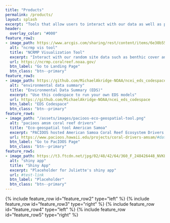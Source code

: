 ```yaml
---
title: "Products"
permalink: /products/
layout: splash
excerpt: "Tools that allow users to interact with our data as well as products developed by the Ecosystem Sciences Division (ESD)"
header:
  overlay_color: "#000"
feature_row2:
- image_path: https://www.arcgis.com/sharing/rest/content/items/6e30b55dce164313b768990c0e41d5c5/info/thumbnail/thumbnail1678814285066.png?w=400
  alt: "ncrmp vis tool"
  title: "NCRMP Visualization Tool"
  excerpt: "Interact with our random site data such as benthic cover and fish diversity and biomass"
  url: https://ncrmp.coralreef.noaa.gov/
  btn_label: "Go to Landing Page"
  btn_class: "btn--primary"
feature_row3:
- image_path: https://github.com/MichaelAkridge-NOAA/ncei_eds_codespace/raw/main/docs/02.png
  alt: "environmental data summary"
  title: "Environmental Data Summary (EDS)"
  excerpt: "Use this codespace to run your own EDS models"
  url: https://github.com/MichaelAkridge-NOAA/ncei_eds_codespace
  btn_label: "EDS Codespace"
  btn_class: "btn--primary"
feature_row4:
- image_path: "/assets/images/pacioos-eco-geospatial-tool.png"
  alt: "pacioos amsm coral reef drivers"
  title: "Eco-geospatial tool American Samoa"
  excerpt: "PACIOOS hosted American Samoa Coral Reef Ecosystem Drivers tool from data gathered by the Ecosystem Sciences Division (ESD)"
  url: https://www.pacioos.hawaii.edu/projects/coral-drivers-amsam/#data
  btn_label: "Go to PacIOOS Page"
  btn_class: "btn--primary"
feature_row5:
- image_path: https://t3.ftcdn.net/jpg/02/48/42/64/360_F_248426448_NVKLywWqArG2ADUxDq6QprtIzsF82dMF.jpg
  alt: "shiny app"
  title: "Shiny App"
  excerpt: "Placeholder for Juliette's shiny app"
  url: #test-link
  btn_label: "Placeholder"
  btn_class: "btn--primary"
---
```

{% include feature_row id="feature_row2" type="left" %}
{% include feature_row id="feature_row3" type="right" %}
{% include feature_row id="feature_row4" type="left" %}
{% include feature_row id="feature_row5" type="right" %}